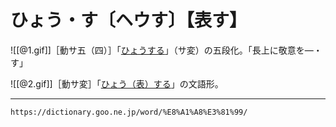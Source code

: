 # ひょう・す〔ヘウす〕【表す】

![[@1.gif]]［動サ五（四）］「[ひょうする](ひょうする（表する）)」（サ変）の五段化。「長上に敬意を―・す」

![[@2.gif]]［動サ変］「[ひょう（表）する](https://dictionary.goo.ne.jp/word/%E8%A1%A8%E3%81%99%E3%82%8B/#jn-187921)」の文語形。

---
`https://dictionary.goo.ne.jp/word/%E8%A1%A8%E3%81%99/`